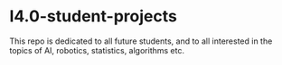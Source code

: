 # I4.0-student-projects
This repo is dedicated to all future students, and to all interested in the topics of AI, robotics, statistics, algorithms etc.
